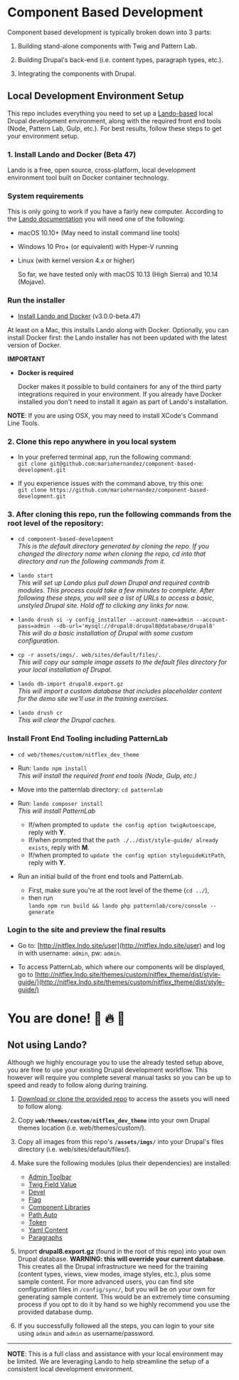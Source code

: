 # Component Based Development
Component based development is typically broken down into 3 parts:

1. Building stand-alone components with Twig and Pattern Lab.

2. Building Drupal's back-end (i.e. content types, paragraph types, etc.).

2. Integrating the components with Drupal.

## Local Development Environment Setup

This repo includes everything you need to set up a [Lando-based](https://docs.devwithlando.io/) local Drupal development environment, along with the required front end tools (Node, Pattern Lab, Gulp, etc.). For best results, follow these steps to get your environment setup.

### 1. Install Lando and Docker (Beta 47)
Lando is a free, open source, cross-platform, local development environment tool built on Docker container technology.

### System requirements

This is only going to work if you have a fairly new computer. According to the [Lando documentation](https://docs.devwithlando.io/installation/system-requirements.html#operating-system) you will need one of the following:

* macOS 10.10+ \(May need to install command line tools\)
* Windows 10 Pro+ \(or equivalent\) with Hyper-V running
* Linux \(with kernel version 4.x or higher\)

  So far, we have tested only with macOS 10.13 \(High Sierra\) and 10.14 \(Mojave\).

### Run the installer

* [Install Lando and Docker](https://github.com/lando/lando/releases/tag/v3.0.0-beta.47) (v3.0.0-beta.47)

At least on a Mac, this installs Lando along with Docker. Optionally, you can install Docker first: the Lando installer has not been updated with the latest version of Docker.

**IMPORTANT**

* **Docker is required**

  Docker makes it possible to build containers for any of the third party integrations required in your environment. If you already have Docker installed you don't need to install it again as part of Lando's installation.

**NOTE**: If you are using OSX, you may need to install XCode's Command Line Tools.

### 2. Clone this repo anywhere in you local system
* In your preferred terminal app, run the following command:<br />
```git clone git@github.com:mariohernandez/component-based-development.git```

* If you experience issues with the command above, try this one:<br />
```git clone https://github.com/mariohernandez/component-based-development.git```


### 3. After cloning this repo, run the following commands from the root level of the repository:

- `cd component-based-development`<br />_This is the default directory generated by cloning the repo.  If you changed the directory name when cloning the repo, cd into that directory and run the following commands from it_.

- `lando start`<br />_This will set up Lando plus pull down Drupal and required contrib modules.  This process could take a few minutes to complete. After following these steps, you will see a list of URLs to access a basic, unstyled Drupal site.  Hold off to clicking any links for now._

- `lando drush si -y config_installer --account-name=admin --account-pass=admin --db-url='mysql://drupal8:drupal8@database/drupal8'`<br />_This will do a basic installation of Drupal with some custom configuration._

- `cp -r assets/imgs/. web/sites/default/files/.`<br />_This will copy our sample image assets to the default files directory for your local installation of Drupal._

- `lando db-import drupal8.export.gz`<br />_This will import a custom database that includes placeholder content for the demo site we'll use in the training exercises._

- `lando drush cr`<br />_This will clear the Drupal caches._


### Install Front End Tooling including PatternLab

- `cd web/themes/custom/nitflex_dev_theme`

- Run: `lando npm install`<br />_This will install the required front end tools (Node, Gulp, etc.)_

- Move into the patternlab directory:  `cd patternlab`

- Run: `lando composer install`<br />_This will install PatternLab_<br />
  - If/when prompted to `update the config option twigAutoescape`, reply with **Y**.<br />
  - If/when prompted that the `path ./../dist/style-guide/ already exists`, reply with **M**.<br />
  - If/when prompted to `update the config option styleguideKitPath`, reply with **Y**.

- Run an initial build of the front end tools and PatternLab.<br />
  - First, make sure you're at the root level of the theme (`cd ../`),<br />
  - then run<br />```lando npm run build && lando php patternlab/core/console --generate```

### Login to the site and preview the final results
- Go to: [http://nitflex.lndo.site/user](http://nitflex.lndo.site/user) and log in with username: `admin`, pw: `admin`.

- To access PatternLab, which where our components will be displayed, go to [http://nitflex.lndo.site/themes/custom/nitflex_theme/dist/style-guide/](http://nitflex.lndo.site/themes/custom/nitflex_theme/dist/style-guide/)

# You are done! 🙌 🔥 👊


## Not using Lando?

Although we highly encourage you to use the already tested setup above, you are free to use your existing Drupal development workflow.  This however will require you complete several manual tasks so you can be up to speed and ready to follow along during training.

1. [Download or clone the provided repo](https://github.com/mariohernandez/component-based-development) to access the assets you will need to follow along.

2. Copy **`web/themes/custom/nitflex_dev_theme`** into your own Drupal themes location (i.e. web/themes/custom/).

3. Copy all images from this repo's **`/assets/imgs/`** into your Drupal's files directory (i.e. web/sites/default/files/).

4. Make sure the following modules (plus their dependencies) are installed:
    * [Admin Toolbar](https://www.drupal.org/project/admin_toolbar)
    * [Twig Field Value](https://www.drupal.org/project/twig_field_value)
    * [Devel](https://www.drupal.org/project/devel)
    * [Flag](https://www.drupal.org/project/flag)
    * [Component Libraries](https://www.drupal.org/project/components)
    * [Path Auto](https://www.drupal.org/project/pathauto)
    * [Token](https://www.drupal.org/project/token)
    * [Yaml Content](https://www.drupal.org/project/yaml_content)
    * [Paragraphs](https://www.drupal.org/project/paragraphs)

5. Import **drupal8.export.gz** (found in the root of this repo) into your own Drupal database. **WARNING: this will override your current database**.  This creates all the Drupal infrastructure we need for the training (content types, views, view modes, image styles, etc.), plus some sample content. For more advanced users, you can find site configuration files in `/config/sync/`, but you will be on your own for generating sample content. This would be an extremely time consuming process if you opt to do it by hand so we highly recommend you use the provided database dump.

6. If you successfully followed all the steps, you can login to your site using `admin` and `admin` as username/password.

---
**NOTE**:  This is a full class and assistance with your local environment may be limited. We are leveraging Lando to help streamline the setup of a consistent local development environment.
<!-- TODO: Commenting for now until documentation is complete. -->
<!-- ## Workshop exercises:

[Component based development exercises](https://mariohernandez.gitbooks.io/components-training/). -->
